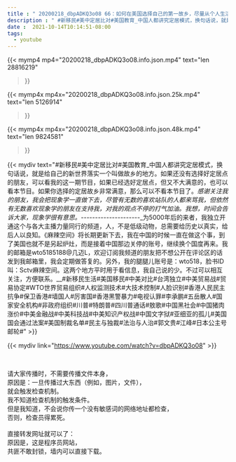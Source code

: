 ```yaml
---
title : " 20200218_dbpADKQ3o08 66：如何在美国选择自己的第一故乡，尽量从个人生活习惯和后两至三代人考虑最好。 "
description : " #新移民#美中定居比对#美国教育_中国人都讲究定居模式，换句话说，就是给自己的新世界落实一个叫做故乡的地方。如果还没有选择好定居点的朋友，可以看我的这一期节目，如果已经选好定居点，但又不大满意的，也可以看本节目。如果你选择的定居故乡非常满意，那么可以不看本节目了。_感谢关注我的朋友，我会把现象学一直做下去，尽管有无数的喜欢站队的人都来骂我，但依然有无数喜欢现象学的朋友在支持我，对我的观点不停的打气加油。我想，时间会告诉大家，现象学很有意思。_---------------------_为5000年后的来者，我独立开通这个与各大主播力量同行的频道，人，不是低级动物，总需要给历史以真实，给后人以良知。《麻辣空间》将长期更新下去，我在中国的时候一直在做这个事，到了美国也就不是另起炉灶，而是接着中国那边关停的账号，继续换个国度再来。我的邮箱是wto5185188@几迈L，欢迎订阅我频道的朋友把不想公开在评论区的话发到我邮箱里，我会定期做答复的。另外，我的腿腿儿账号是：wto518，脸书ID叫：Sctv麻辣空间。这两个地方平时用于看信息，我自己说的少。不过可以相互关注，方便联系。__#新移民生活#美国移民#中美对比#台湾独立#中美贸易战#贸易协定#WTO世界贸易组织#人权监测技术#大技术控制#人脸识别#香港人民民主抗争#保卫香港#墙国人#厉害国#香港黑警暴力#电视认罪#李承鹏#五岳散人#国家安全机构#非政府组织#川普#特朗普#四川普通话#敖歌#中国黑社会#中国猪肉涨价#中美金融战#中美科技战#中美知识产权战#中国文字狱#亚细亚的孤儿#美国国会通过法案#美国制裁名单#民主与独裁#法治与人治#郭文贵#江峰#日本公主号邮轮# "
date :  2021-10-14T10:14:51-08:00
tags:
  - youtube
---
```


{{< mymp4 mp4="20200218_dbpADKQ3o08.info.json.mp4" 
text="len 28816219"
>}}

{{< mymp4x  mp4x="20200218_dbpADKQ3o08.info.json.25k.mp4"
text="len 5126914"
>}}

{{< mymp4x  mp4x="20200218_dbpADKQ3o08.info.json.48k.mp4"
text="len 9824581"
>}}


{{< mydiv text="#新移民#美中定居比对#美国教育_中国人都讲究定居模式，换句话说，就是给自己的新世界落实一个叫做故乡的地方。如果还没有选择好定居点的朋友，可以看我的这一期节目，如果已经选好定居点，但又不大满意的，也可以看本节目。如果你选择的定居故乡非常满意，那么可以不看本节目了。_感谢关注我的朋友，我会把现象学一直做下去，尽管有无数的喜欢站队的人都来骂我，但依然有无数喜欢现象学的朋友在支持我，对我的观点不停的打气加油。我想，时间会告诉大家，现象学很有意思。_---------------------_为5000年后的来者，我独立开通这个与各大主播力量同行的频道，人，不是低级动物，总需要给历史以真实，给后人以良知。《麻辣空间》将长期更新下去，我在中国的时候一直在做这个事，到了美国也就不是另起炉灶，而是接着中国那边关停的账号，继续换个国度再来。我的邮箱是wto5185188@几迈L，欢迎订阅我频道的朋友把不想公开在评论区的话发到我邮箱里，我会定期做答复的。另外，我的腿腿儿账号是：wto518，脸书ID叫：Sctv麻辣空间。这两个地方平时用于看信息，我自己说的少。不过可以相互关注，方便联系。__#新移民生活#美国移民#中美对比#台湾独立#中美贸易战#贸易协定#WTO世界贸易组织#人权监测技术#大技术控制#人脸识别#香港人民民主抗争#保卫香港#墙国人#厉害国#香港黑警暴力#电视认罪#李承鹏#五岳散人#国家安全机构#非政府组织#川普#特朗普#四川普通话#敖歌#中国黑社会#中国猪肉涨价#中美金融战#中美科技战#中美知识产权战#中国文字狱#亚细亚的孤儿#美国国会通过法案#美国制裁名单#民主与独裁#法治与人治#郭文贵#江峰#日本公主号邮轮#" >}}
<br>

{{< mydiv link="https://www.youtube.com/watch?v=dbpADKQ3o08" >}}


<br>

请大家传播时，不需要传播文件本身，<br>
原因是：一旦传播过大东西（例如，图片，文件），<br>
就会触发检查机制。<br>
我不知道检查机制的触发条件。<br>
但是我知道，不会说你传一个没有敏感词的网络地址都检查，<br>
否则，检查员得累死。<br><br>
直接转发网址就可以了：<br>
原因是，这是程序员网站，<br>
共匪不敢封锁，墙内可以直接下载。


